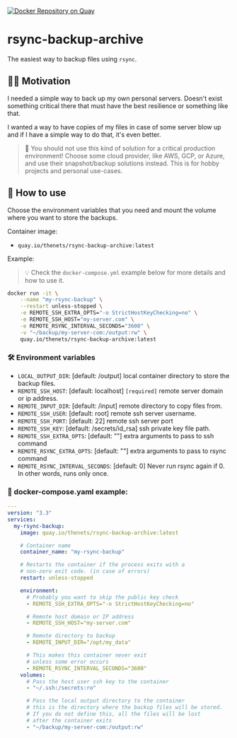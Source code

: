 [![Docker Repository on Quay](https://quay.io/repository/thenets/rsync-backup-archive/status "Docker Repository on Quay")](https://quay.io/repository/thenets/rsync-backup-archive)

# rsync-backup-archive

The easiest way to backup files using `rsync`.

## 👨‍💻 Motivation

I needed a simple way to back up my own personal servers. Doesn't exist something critical there that must have the best resilience or something like that.

I wanted a way to have copies of my files in case of some server blow up and if I have a simple way to do that, it's even better.

> 🔴 You should not use this kind of solution for a critical production environment! Choose some cloud provider, like AWS, GCP, or Azure, and use their snapshot/backup solutions instead.
> This is for hobby projects and personal use-cases.

## 🚢 How to use

Choose the environment variables that you need and mount the volume where you want to store the backups.

Container image:
- `quay.io/thenets/rsync-backup-archive:latest`

Example:

> 💡 Check the `docker-compose.yml` example below for more details and how to use it.

```bash
docker run -it \
    --name "my-rsync-backup" \
    --restart unless-stopped \
    -e REMOTE_SSH_EXTRA_OPTS="-o StrictHostKeyChecking=no" \
    -e REMOTE_SSH_HOST="my-server.com" \
    -e REMOTE_RSYNC_INTERVAL_SECONDS="3600" \
    -v "~/backup/my-server-com:/output:rw" \
    quay.io/thenets/rsync-backup-archive:latest
```

### 🛠 Environment variables

- `LOCAL_OUTPUT_DIR`: [default: /output] local container directory to store the backup files.
- `REMOTE_SSH_HOST`: [default: localhost] `[required]` remote server domain or ip address.
- `REMOTE_INPUT_DIR`: [default: /input] remote directory to copy files from.
- `REMOTE_SSH_USER`: [default: root] remote ssh server username.
- `REMOTE_SSH_PORT`: [default: 22] remote ssh server port
- `REMOTE_SSH_KEY`: [default: /secrets/id_rsa] ssh private key file path.
- `REMOTE_SSH_EXTRA_OPTS`: [default: ""] extra arguments to pass to ssh command
- `REMOTE_RSYNC_EXTRA_OPTS`: [default: ""] extra arguments to pass to rsync command
- `REMOTE_RSYNC_INTERVAL_SECONDS`: [default: 0] Never run rsync again if 0. In other words, runs only once.

### 🐳 docker-compose.yaml example:

```yaml
---
version: "3.3"
services:
  my-rsync-backup:
    image: quay.io/thenets/rsync-backup-archive:latest

    # Container name
    container_name: "my-rsync-backup"

    # Restarts the container if the process exits with a
    # non-zero exit code. (in case of errors)
    restart: unless-stopped

    environment:
      # Probably you want to skip the public key check
      - REMOTE_SSH_EXTRA_OPTS="-o StrictHostKeyChecking=no"

      # Remote host domain or IP address
      - REMOTE_SSH_HOST="my-server.com"

      # Remote directory to backup
      - REMOTE_INPUT_DIR="/opt/my_data"

      # This makes this container never exit
      # unless some error occurs
      - REMOTE_RSYNC_INTERVAL_SECONDS="3600"
    volumes:
      # Pass the host user ssh key to the container
      - "~/.ssh:/secrets:ro"

      # Pass the local output directory to the container
      # this is the directory where the backup files will be stored.
      # If you do not define this, all the files will be lost 
      # after the container exits
      - "~/backup/my-server-com:/output:rw"
```
